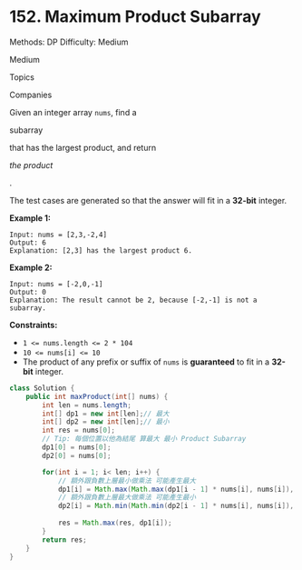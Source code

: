 # 152. Maximum Product Subarray

Methods: DP
Difficulty: Medium

Medium

Topics

Companies

Given an integer array `nums`, find a

subarray

that has the largest product, and return

*the product*

.

The test cases are generated so that the answer will fit in a **32-bit** integer.

**Example 1:**

```
Input: nums = [2,3,-2,4]
Output: 6
Explanation: [2,3] has the largest product 6.

```

**Example 2:**

```
Input: nums = [-2,0,-1]
Output: 0
Explanation: The result cannot be 2, because [-2,-1] is not a subarray.

```

**Constraints:**

- `1 <= nums.length <= 2 * 104`
- `10 <= nums[i] <= 10`
- The product of any prefix or suffix of `nums` is **guaranteed** to fit in a **32-bit** integer.

```java
class Solution {
    public int maxProduct(int[] nums) {
        int len = nums.length;
        int[] dp1 = new int[len];// 最大
        int[] dp2 = new int[len];// 最小
        int res = nums[0];
        // Tip: 每個位置以他為結尾 算最大 最小 Product Subarray
        dp1[0] = nums[0];
        dp2[0] = nums[0];

        for(int i = 1; i< len; i++) {
            // 額外跟負數上層最小做乘法 可能產生最大
            dp1[i] = Math.max(Math.max(dp1[i - 1] * nums[i], nums[i]), dp2[i - 1] * nums[i]);
            // 額外跟負數上層最大做乘法 可能產生最小
            dp2[i] = Math.min(Math.min(dp2[i - 1] * nums[i], nums[i]), dp1[i - 1] * nums[i]);
        
            res = Math.max(res, dp1[i]);
        }
        return res;
    }
}
```